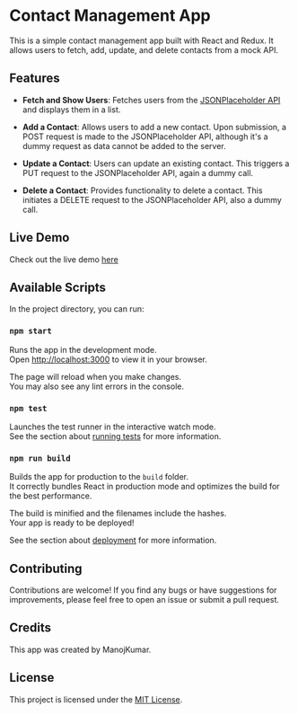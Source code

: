 # Contact Management App

This is a simple contact management app built with React and Redux. It allows users to fetch, add, update, and delete contacts from a mock API.

## Features

- **Fetch and Show Users**: Fetches users from the [JSONPlaceholder API](https://jsonplaceholder.typicode.com/users) and displays them in a list.

- **Add a Contact**: Allows users to add a new contact. Upon submission, a POST request is made to the JSONPlaceholder API, although it's a dummy request as data cannot be added to the server.

- **Update a Contact**: Users can update an existing contact. This triggers a PUT request to the JSONPlaceholder API, again a dummy call.

- **Delete a Contact**: Provides functionality to delete a contact. This initiates a DELETE request to the JSONPlaceholder API, also a dummy call.

## Live Demo

Check out the live demo [here](https://contactlistapius.netlify.app/) 

## Available Scripts

In the project directory, you can run:

### `npm start`

Runs the app in the development mode.\
Open [http://localhost:3000](http://localhost:3000) to view it in your browser.

The page will reload when you make changes.\
You may also see any lint errors in the console.

### `npm test`

Launches the test runner in the interactive watch mode.\
See the section about [running tests](https://facebook.github.io/create-react-app/docs/running-tests) for more information.

### `npm run build`

Builds the app for production to the `build` folder.\
It correctly bundles React in production mode and optimizes the build for the best performance.

The build is minified and the filenames include the hashes.\
Your app is ready to be deployed!

See the section about [deployment](https://facebook.github.io/create-react-app/docs/deployment) for more information.

## Contributing

Contributions are welcome! If you find any bugs or have suggestions for improvements, please feel free to open an issue or submit a pull request.

## Credits

This app was created by ManojKumar.

## License

This project is licensed under the [MIT License](LICENSE).
